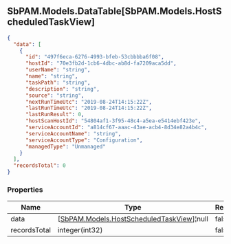 
<h2 id="tocS_SbPAM.Models.DataTable[SbPAM.Models.HostScheduledTaskView]">SbPAM.Models.DataTable[SbPAM.Models.HostScheduledTaskView]</h2>

<a id="schemasbpam.models.datatable[sbpam.models.hostscheduledtaskview]"></a>
<a id="schema_SbPAM.Models.DataTable[SbPAM.Models.HostScheduledTaskView]"></a>
<a id="tocSsbpam.models.datatable[sbpam.models.hostscheduledtaskview]"></a>
<a id="tocssbpam.models.datatable[sbpam.models.hostscheduledtaskview]"></a>

```json
{
  "data": [
    {
      "id": "497f6eca-6276-4993-bfeb-53cbbbba6f08",
      "hostId": "70e3fb2d-1cb6-4dbc-ab8d-fa7209aca5dd",
      "userName": "string",
      "name": "string",
      "taskPath": "string",
      "description": "string",
      "source": "string",
      "nextRunTimeUtc": "2019-08-24T14:15:22Z",
      "lastRunTimeUtc": "2019-08-24T14:15:22Z",
      "lastRunResult": 0,
      "hostScanHostId": "54804af1-3f95-48c4-a5ea-e5414ebf423e",
      "serviceAccountId": "a814cf67-aaac-43ae-acb4-8d34e82a4b4c",
      "serviceAccountName": "string",
      "serviceAccountType": "Configuration",
      "managedType": "Unmanaged"
    }
  ],
  "recordsTotal": 0
}

```

### Properties

|Name|Type|Required|Restrictions|Description|
|---|---|---|---|---|
|data|[[SbPAM.Models.HostScheduledTaskView](../Models/sbpam.models.hostscheduledtaskview.md)]¦null|false|none|none|
|recordsTotal|integer(int32)|false|none|none|


